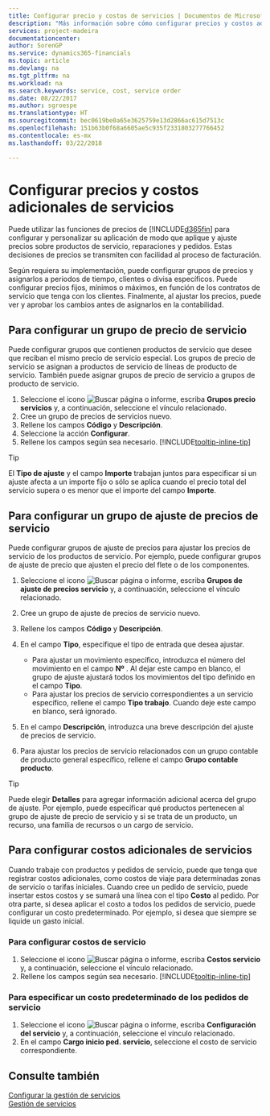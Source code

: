 ```yaml
---
title: Configurar precio y costos de servicios | Documentos de Microsoft
description: "Más información sobre cómo configurar precios y costos adicionales de servicios."
services: project-madeira
documentationcenter: 
author: SorenGP
ms.service: dynamics365-financials
ms.topic: article
ms.devlang: na
ms.tgt_pltfrm: na
ms.workload: na
ms.search.keywords: service, cost, service order
ms.date: 08/22/2017
ms.author: sgroespe
ms.translationtype: HT
ms.sourcegitcommit: bec0619be0a65e3625759e13d2866ac615d7513c
ms.openlocfilehash: 151b63b0f68a6605ae5c935f2331803277766452
ms.contentlocale: es-mx
ms.lasthandoff: 03/22/2018

---
```


# <a name="set-up-pricing-and-additional-costs-for-services"></a>Configurar precios y costos adicionales de servicios
Puede utilizar las funciones de precios de [!INCLUDE[d365fin](includes/d365fin_md.md)] para configurar y personalizar su aplicación de modo que aplique y ajuste precios sobre productos de servicio, reparaciones y pedidos. Estas decisiones de precios se transmiten con facilidad al proceso de facturación.  
  
Según requiera su implementación, puede configurar grupos de precios y asignarlos a periodos de tiempo, clientes o divisa específicos. Puede configurar precios fijos, mínimos o máximos, en función de los contratos de servicio que tenga con los clientes. Finalmente, al ajustar los precios, puede ver y aprobar los cambios antes de asignarlos en la contabilidad.  

## <a name="to-set-up-a-service-price-group"></a>Para configurar un grupo de precio de servicio
Puede configurar grupos que contienen productos de servicio que desee que reciban el mismo precio de servicio especial. Los grupos de precio de servicio se asignan a productos de servicio de líneas de producto de servicio. También puede asignar grupos de precio de servicio a grupos de producto de servicio.  

1. Seleccione el icono ![Buscar página o informe](media/ui-search/search_small.png "icono Buscar página o informe"), escriba **Grupos precio servicios** y, a continuación, seleccione el vínculo relacionado.  
2. Cree un grupo de precios de servicios nuevo.  
3. Rellene los campos **Código** y **Descripción**.  
4. Seleccione la acción **Configurar**.  
2. Rellene los campos según sea necesario. [!INCLUDE[tooltip-inline-tip](includes/tooltip-inline-tip_md.md)]  

 > [!Tip]
 > El **Tipo de ajuste** y el campo **Importe** trabajan juntos para especificar si un ajuste afecta a un importe fijo o sólo se aplica cuando el precio total del servicio supera o es menor que el importe del campo **Importe**.  

## <a name="to-set-up-a-service-price-adjustment-group"></a>Para configurar un grupo de ajuste de precios de servicio  
Puede configurar grupos de ajuste de precios para ajustar los precios de servicio de los productos de servicio. Por ejemplo, puede configurar grupos de ajuste de precio que ajusten el precio del flete o de los componentes.  
  
1. Seleccione el icono ![Buscar página o informe](media/ui-search/search_small.png "icono Buscar página o informe"), escriba **Grupos de ajuste de precios servicio** y, a continuación, seleccione el vínculo relacionado.  
2. Cree un grupo de ajuste de precios de servicio nuevo.  
3. Rellene los campos **Código** y **Descripción**.  
4. En el campo **Tipo**, especifique el tipo de entrada que desea ajustar.  
  
    * Para ajustar un movimiento específico, introduzca el número del movimiento en el campo **Nº** . Al dejar este campo en blanco, el grupo de ajuste ajustará todos los movimientos del tipo definido en el campo **Tipo**.  
    * Para ajustar los precios de servicio correspondientes a un servicio específico, rellene el campo **Tipo trabajo**. Cuando deje este campo en blanco, será ignorado.  
  
5. En el campo **Descripción**, introduzca una breve descripción del ajuste de precios de servicio.  
6. Para ajustar los precios de servicio relacionados con un grupo contable de producto general específico, rellene el campo **Grupo contable producto**.

> [!Tip]
> Puede elegir **Detalles** para agregar información adicional acerca del grupo de ajuste. Por ejemplo, puede especificar qué productos pertenecen al grupo de ajuste de precio de servicio y si se trata de un producto, un recurso, una familia de recursos o un cargo de servicio.  

## <a name="to-set-up-additional-costs-for-services"></a>Para configurar costos adicionales de servicios
Cuando trabaje con productos y pedidos de servicio, puede que tenga que registrar costos adicionales, como costos de viaje para determinadas zonas de servicio o tarifas iniciales. Cuando cree un pedido de servicio, puede insertar estos costos y se sumará una línea con el tipo **Costo** al pedido. Por otra parte, si desea aplicar el costo a todos los pedidos de servicio, puede configurar un costo predeterminado. Por ejemplo, si desea que siempre se liquide un gasto inicial.
  
### <a name="to-set-up-service-costs"></a>Para configurar costos de servicio
1. Seleccione el icono ![Buscar página o informe](media/ui-search/search_small.png "icono Buscar página o informe"), escriba **Costos servicio** y, a continuación, seleccione el vínculo relacionado. 
2. Rellene los campos según sea necesario. [!INCLUDE[tooltip-inline-tip](includes/tooltip-inline-tip_md.md)]  

### <a name="to-specify-a-default-cost-for-service-orders"></a>Para especificar un costo predeterminado de los pedidos de servicio
1. Seleccione el icono ![Buscar página o informe](media/ui-search/search_small.png "icono Buscar página o informe"), escriba **Configuración del servicio** y, a continuación, seleccione el vínculo relacionado. 
2. En el campo **Cargo inicio ped. servicio**, seleccione el costo de servicio correspondiente.

## <a name="see-also"></a>Consulte también
[Configurar la gestión de servicios](service-setup-service.md)  
[Gestión de servicios](service-service.md)  

